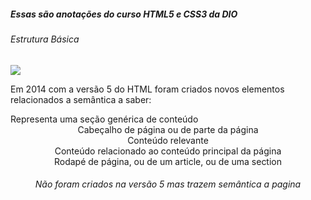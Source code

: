 ##### Essas são anotações do curso HTML5 e CSS3 da DIO

###### Estrutura Básica



![](C:\Users\jpaul\Desktop\Estrutura%20Basica%202.png)



Em 2014 com a versão 5 do HTML foram criados novos elementos relacionados a semântica a saber:

<section>  Representa uma seção genérica de conteúdo

<header>    Cabeçalho de página ou de parte da página

<article>  Conteúdo relevante

<aside>       Conteúdo relacionado ao conteúdo principal da página

<footer>     Rodapé de página, ou de um article, ou de uma section

<h1><h6>     Não foram criados na versão 5 mas trazem semântica a pagina



</html>
